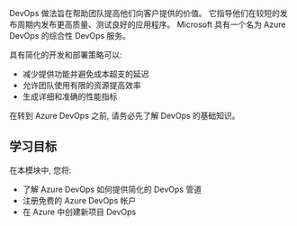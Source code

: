 DevOps 做法旨在帮助团队提高他们向客户提供的价值。 它指导他们在较短的发布周期内发布更高质量、测试良好的应用程序。 Microsoft 具有一个名为 Azure DevOps 的综合性 DevOps 服务。 

具有简化的开发和部署策略可以:
* 减少提供功能并避免成本超支的延迟
* 允许团队使用有限的资源提高效率 
* 生成详细和准确的性能指标

在转到 Azure DevOps 之前, 请务必先了解 DevOps 的基础知识。

## <a name="learning-objectives"></a>学习目标

在本模块中, 您将:
- 了解 Azure DevOps 如何提供简化的 DevOps 管道
- 注册免费的 Azure DevOps 帐户
- 在 Azure 中创建新项目 DevOps
